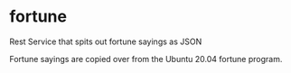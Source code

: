 # fortune
Rest Service that spits out fortune sayings as JSON

Fortune sayings are copied over from the Ubuntu 20.04 fortune program.
